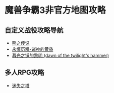 # 魔兽争霸3非官方地图攻略

## 自定义战役攻略导航

- [熊之传说](./xiongzhichuanshuo/xiongzhichuanshuo_guidebook.md)  
- [永恒历程-诸神的黄昏](./yonghenglicheng/yonghenglicheng_guidebook.md)
- [暮光之锤的黎明 (dawn of the twilight's hammer) ](./dawnOfTheTwilightsHammer/dawnOfTheTwilightsHammer_guidebook.md)

## 多人RPG攻略

- [迷失之塔](./theLostTower/theLostTower_guidebook.md)